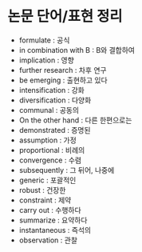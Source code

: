 # 논문 단어/표현 정리
- formulate : 공식
- in combination with B : B와 결합하여
- implication : 영향
- further research : 차후 연구
- be emerging : 출현하고 있다
- intensification : 강화
- diversification : 다양화
- communal : 공동의
- On the other hand : 다른 한편으로는
- demonstrated : 증명된
- assumption : 가정
- proportional : 비례의
- convergence : 수렴
- subsequently : 그 뒤어, 나중에
- generic : 포괄적인
- robust : 건장한
- constraint : 제약
- carry out : 수행하다
- summarize : 요약하다
- instantaneous : 즉석의
- observation : 관찰
